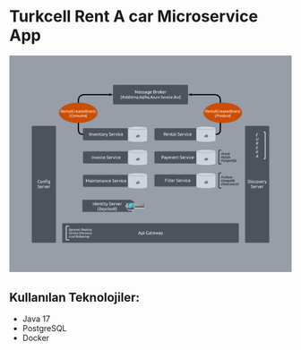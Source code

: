 # Turkcell Rent A car Microservice App

![](Microservice.png)

## Kullanılan Teknolojiler: 
 * Java 17
 * PostgreSQL
 * Docker
